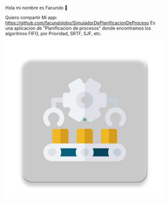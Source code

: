 Hola mi nombre es Facundo 👋

Quiero compartir Mi app: https://github.com/facundolobo/SimuladorDePlanificacionDeProceso 
Es una aplicacion de "Planificacion de procesos" donde encontramos los algoritmos FIFO, por Prioridad, SRTF, SJF, etc.

![alt text](https://github.com/facundolobo/SimuladorDePlanificacionDeProceso/blob/main/app/src/main/ic_launcher-web.png)


<!--
**facundolobo/facundolobo** is a ✨ _special_ ✨ repository because its `README.md` (this file) appears on your GitHub profile.

Here are some ideas to get you started:

- 🔭 I’m currently working on ...
- 🌱 I’m currently learning ...
- 👯 I’m looking to collaborate on ...
- 🤔 I’m looking for help with ...
- 💬 Ask me about ...
- 📫 How to reach me: ...
- 😄 Pronouns: ...
- ⚡ Fun fact: ...
-->
